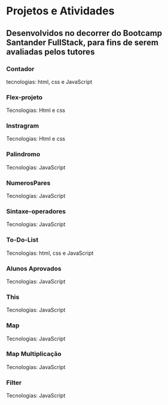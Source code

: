 <h1>Projetos e Atividades </h1>
<h2>Desenvolvidos no decorrer do Bootcamp Santander FullStack, para fins de serem avaliadas pelos tutores</h2>
<h3>Contador</h3>
<p>tecnologias: html, css e JavaScript</p>
<h3>Flex-projeto</h3>
<p>Tecnologias: Html e css</p>
<h3>Instragram</h3>
<p>Tecnologias: Html e css</p>
<h3>Palindromo</h3>
<p>Tecnologias: JavaScript</p>
<h3>NumerosPares</h3>
<p>Tecnologias: JavaScript</p>
<h3>Sintaxe-operadores</h3>
<p>Tecnologias: JavaScript</p>
<h3>To-Do-List</h3>
<p>Tecnologias:  html, css e JavaScript</p>
<h3>Alunos Aprovados</h3>
<p>Tecnologias: JavaScript</p>
<h3>This</h3>
<p>Tecnologias: JavaScript</p>
<h3>Map</h3>
<p>Tecnologias: JavaScript</p>
<h3>Map Multiplicação</h3>
<p>Tecnologias: JavaScript</p>
<h3>Filter</h3>
<p>Tecnologias: JavaScript</p>